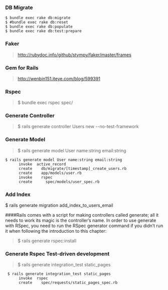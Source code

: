 ### DB Migrate
```
$ bundle exec rake db:migrate
$ #bundle exec rake db:reset
$ bundle exec rake db:populate
$ bundle exec rake db:test:prepare
```

### Faker
> http://rubydoc.info/github/stympy/faker/master/frames

### Gem for Rails 
> http://wenbin151.iteye.com/blog/599391

### Rspec
> $ bundle exec rspec spec/

### Generate Controller
> $ rails generate controller Users new --no-test-framework

### Generate Model
> $ rails generate model User name:string email:string
```
$ rails generate model User name:string email:string
      invoke  active_record
      create    db/migrate/[timestamp]_create_users.rb
      create    app/models/user.rb
      invoke    rspec
      create      spec/models/user_spec.rb
```
### Add Index
$ rails generate migration add_index_to_users_email

####Rails comes with a script for making controllers called generate; all it needs to work its magic is the controller’s name. In order to use generate with RSpec, you need to run the RSpec generator command if you didn’t run it when following the introduction to this chapter:

> $ rails generate rspec:install

### Generate Rspec  Test-driven development
> $ rails generate integration_test static_pages
```
 $ rails generate integration_test static_pages
      invoke  rspec
      create    spec/requests/static_pages_spec.rb
```
